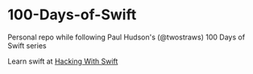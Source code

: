 # 100-Days-of-Swift
 Personal repo while following Paul Hudson's (@twostraws) 100 Days of Swift series

Learn swift at [Hacking With Swift](https://www.hackingwithswift.com/)